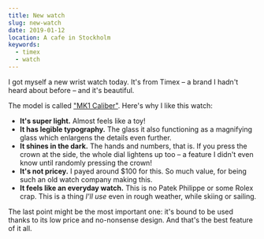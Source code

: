 ```yaml
---
title: New watch
slug: new-watch
date: 2019-01-12
location: A cafe in Stockholm
keywords:
  - timex
  - watch
---
```


I got myself a new wrist watch today. It's from Timex – a brand I hadn't heard about before – and
it's beautiful.

The model is called
["MK1 Caliber"](https://www.timex.com/mk1-40mm-fabric-strap-watch/MK1-40mm-Fabric-Strap-Watch.html?dwvar_MK1-40mm-Fabric-Strap-Watch_color=Black-Black&cgid=mk1#start=1).
Here's why I like this watch:

- **It's super light.** Almost feels like a toy!
- **It has legible typography.** The glass it also functioning as a magnifying glass which enlargens
  the details even further.
- **It shines in the dark.** The hands and numbers, that is. If you press the crown at the side, the
  whole dial lightens up too – a feature I didn't even know until randomly pressing the crown!
- **It's not pricey.** I payed around $100 for this. So much value, for being such an old watch
  company making this.
- **It feels like an everyday watch.** This is no Patek Philippe or some Rolex crap. This is a thing
  _I'll use_ even in rough weather, while skiing or sailing.

The last point might be the most important one: it's bound to be used thanks to its low price and
no-nonsense design. And that's the best feature of it all.
